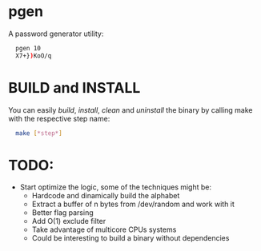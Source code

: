 # pgen
A password generator utility:
```bash
  pgen 10
  X7+})KoO/q
```
# BUILD and INSTALL
You can easily *build*, *install*, *clean* and *uninstall* the binary by calling make with the respective step name:
```bash
  make [*step*]
```

# TODO:
- Start optimize the logic, some of the techniques might be:
    - Hardcode and dinamically build the alphabet
    - Extract a buffer of n bytes from /dev/random and work with it
    - Better flag parsing
    - Add O(1) exclude filter
    - Take advantage of multicore CPUs systems
    - Could be interesting to build a binary without dependencies
